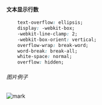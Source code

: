 #### 文本显示行数

```css
	text-overflow: ellipsis;
    display: -webkit-box;
    -webkit-line-clamp: 2;
    -webkit-box-orient: vertical;
    overflow-wrap: break-word;
    word-break: break-all;
    white-space: normal;
    overflow: hidden;
```

###### 图片例子

<img src="http://rfle3blu6.hn-bkt.clouddn.com/img/20220726/60YCUocujCRG.png?imageslim" alt="mark"  />







